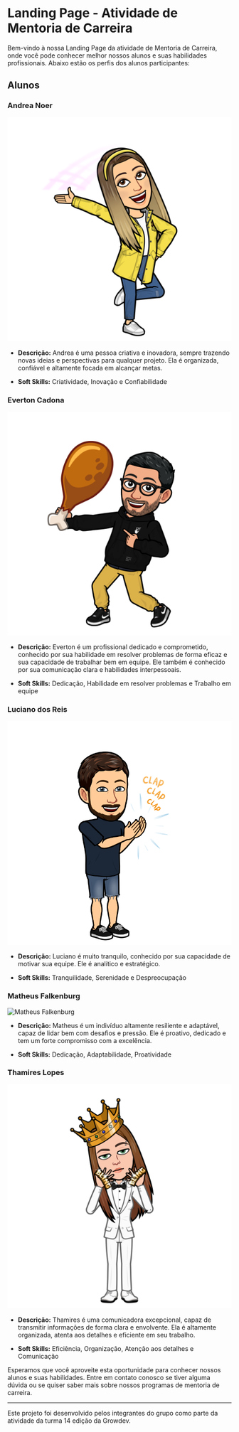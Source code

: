 # Landing Page - Atividade de Mentoria de Carreira

Bem-vindo à nossa Landing Page da atividade de Mentoria de Carreira, onde você pode conhecer melhor nossos alunos e suas habilidades profissionais. Abaixo estão os perfis dos alunos participantes:

## Alunos

### Andrea Noer

![Andrea Noer](./public/imagens/Andrea/corpo.png)

- **Descrição:** Andrea é uma pessoa criativa e inovadora, sempre trazendo novas ideias e perspectivas para qualquer projeto. Ela é organizada, confiável e altamente focada em alcançar metas.

- **Soft Skills:** Criatividade, Inovação e Confiabilidade

### Everton Cadona

![Everton Cadona](./public/imagens/Everton/corpo.png)

- **Descrição:** Everton é um profissional dedicado e comprometido, conhecido por sua habilidade em resolver problemas de forma eficaz e sua capacidade de trabalhar bem em equipe. Ele também é conhecido por sua comunicação clara e habilidades interpessoais.

- **Soft Skills:** Dedicação, Habilidade em resolver problemas e Trabalho em equipe

### Luciano dos Reis

![Luciano dos Reis](./public/imagens/Luciano/corpo.png)

- **Descrição:** Luciano é muito tranquilo, conhecido por sua capacidade de motivar sua equipe. Ele é analítico e estratégico.

- **Soft Skills:** Tranquilidade, Serenidade e Despreocupação

### Matheus Falkenburg

![Matheus Falkenburg](./public/imagens/Mateus/corpo.png)

- **Descrição:** Matheus é um indivíduo altamente resiliente e adaptável, capaz de lidar bem com desafios e pressão. Ele é proativo, dedicado e tem um forte compromisso com a excelência.

- **Soft Skills:** Dedicação, Adaptabilidade, Proatividade

### Thamires Lopes

![Thamires Lopes](./public/imagens/Thamires/corpo.png)

- **Descrição:** Thamires é uma comunicadora excepcional, capaz de transmitir informações de forma clara e envolvente. Ela é altamente organizada, atenta aos detalhes e eficiente em seu trabalho.

- **Soft Skills:** Eficiência, Organização, Atenção aos detalhes e Comunicação

Esperamos que você aproveite esta oportunidade para conhecer nossos alunos e suas habilidades. Entre em contato conosco se tiver alguma dúvida ou se quiser saber mais sobre nossos programas de mentoria de carreira.

---

Este projeto foi desenvolvido pelos integrantes do grupo como parte da atividade da turma 14 edição da Growdev.
